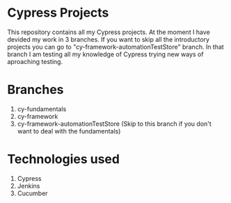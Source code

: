 # Cypress Projects

This repository contains all my Cypress projects. At the moment I have devided my work in 3 branches. If you want to skip all the introductory projects you can go to "cy-framework-automationTestStore" branch. In that branch I am testing all my knowledge of Cypress trying new ways of aproaching testing.


# Branches

1. cy-fundamentals
2. cy-framework
3. cy-framework-automationTestStore (Skip to this branch if you don't want to deal with the fundamentals)

# Technologies used

1. Cypress
2. Jenkins
3. Cucumber
